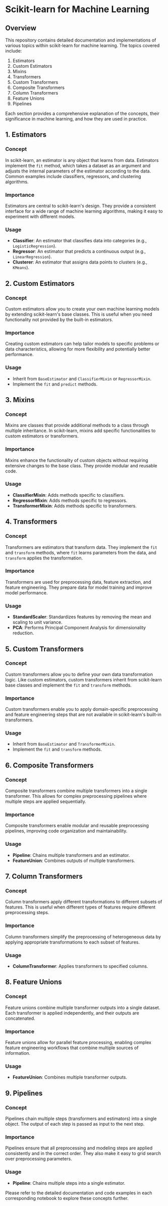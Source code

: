 # Scikit-learn for Machine Learning

## Overview

This repository contains detailed documentation and implementations of various topics within scikit-learn for machine learning. The topics covered include:

1. Estimators
2. Custom Estimators
3. Mixins
4. Transformers
5. Custom Transformers
6. Composite Transformers
7. Column Transformers
8. Feature Unions
9. Pipelines

Each section provides a comprehensive explanation of the concepts, their significance in machine learning, and how they are used in practice.

## 1. Estimators

### Concept
In scikit-learn, an estimator is any object that learns from data. Estimators implement the `fit` method, which takes a dataset as an argument and adjusts the internal parameters of the estimator according to the data. Common examples include classifiers, regressors, and clustering algorithms.

### Importance
Estimators are central to scikit-learn's design. They provide a consistent interface for a wide range of machine learning algorithms, making it easy to experiment with different models.

### Usage
- **Classifier**: An estimator that classifies data into categories (e.g., `LogisticRegression`).
- **Regressor**: An estimator that predicts a continuous output (e.g., `LinearRegression`).
- **Clusterer**: An estimator that assigns data points to clusters (e.g., `KMeans`).

## 2. Custom Estimators

### Concept
Custom estimators allow you to create your own machine learning models by extending scikit-learn's base classes. This is useful when you need functionality not provided by the built-in estimators.

### Importance
Creating custom estimators can help tailor models to specific problems or data characteristics, allowing for more flexibility and potentially better performance.

### Usage
- Inherit from `BaseEstimator` and `ClassifierMixin` or `RegressorMixin`.
- Implement the `fit` and `predict` methods.

## 3. Mixins

### Concept
Mixins are classes that provide additional methods to a class through multiple inheritance. In scikit-learn, mixins add specific functionalities to custom estimators or transformers.

### Importance
Mixins enhance the functionality of custom objects without requiring extensive changes to the base class. They provide modular and reusable code.

### Usage
- **ClassifierMixin**: Adds methods specific to classifiers.
- **RegressorMixin**: Adds methods specific to regressors.
- **TransformerMixin**: Adds methods specific to transformers.

## 4. Transformers

### Concept
Transformers are estimators that transform data. They implement the `fit` and `transform` methods, where `fit` learns parameters from the data, and `transform` applies the transformation.

### Importance
Transformers are used for preprocessing data, feature extraction, and feature engineering. They prepare data for model training and improve model performance.

### Usage
- **StandardScaler**: Standardizes features by removing the mean and scaling to unit variance.
- **PCA**: Performs Principal Component Analysis for dimensionality reduction.

## 5. Custom Transformers

### Concept
Custom transformers allow you to define your own data transformation logic. Like custom estimators, custom transformers inherit from scikit-learn base classes and implement the `fit` and `transform` methods.

### Importance
Custom transformers enable you to apply domain-specific preprocessing and feature engineering steps that are not available in scikit-learn's built-in transformers.

### Usage
- Inherit from `BaseEstimator` and `TransformerMixin`.
- Implement the `fit` and `transform` methods.

## 6. Composite Transformers

### Concept
Composite transformers combine multiple transformers into a single transformer. This allows for complex preprocessing pipelines where multiple steps are applied sequentially.

### Importance
Composite transformers enable modular and reusable preprocessing pipelines, improving code organization and maintainability.

### Usage
- **Pipeline**: Chains multiple transformers and an estimator.
- **FeatureUnion**: Combines outputs of multiple transformers.

## 7. Column Transformers

### Concept
Column transformers apply different transformations to different subsets of features. This is useful when different types of features require different preprocessing steps.

### Importance
Column transformers simplify the preprocessing of heterogeneous data by applying appropriate transformations to each subset of features.

### Usage
- **ColumnTransformer**: Applies transformers to specified columns.

## 8. Feature Unions

### Concept
Feature unions combine multiple transformer outputs into a single dataset. Each transformer is applied independently, and their outputs are concatenated.

### Importance
Feature unions allow for parallel feature processing, enabling complex feature engineering workflows that combine multiple sources of information.

### Usage
- **FeatureUnion**: Combines multiple transformer outputs.

## 9. Pipelines

### Concept
Pipelines chain multiple steps (transformers and estimators) into a single object. The output of each step is passed as input to the next step.

### Importance
Pipelines ensure that all preprocessing and modeling steps are applied consistently and in the correct order. They also make it easy to grid search over preprocessing parameters.

### Usage
- **Pipeline**: Chains multiple steps into a single estimator.


Please refer to the detailed documentation and code examples in each corresponding notebook to explore these concepts further.

